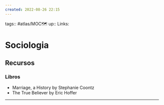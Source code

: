 ```yaml
---
created: 2022-08-26 22:15
---
```

tags:: #atlas/MOC🗺 
up::
Links: 
# Sociologia
## Recursos
### Libros
- Marriage, a History by Stephanie Coontz
- The True Believer by Eric Hoffer
___
